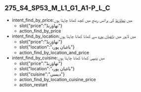## 275_S4_SP53_M_L1_G1_A1-P_L_C
* intent_find_by_price:میں [تھاؤزنڈ](price) کی پرائس رینج میں کچھ کھانا چاہتا ہوں
	- slot{"price":"تھاؤزنڈ"}
	- action_find_by_price
* intent_find_by_location:میں لاہور میں [باغبان پورہ](location) سے کھانا کھانا چاہتا ہوں
	- slot{"price":"تھاؤزنڈ"}
	- slot{"location":"باغبان پورہ"}
	- action_find_by_location_and_price
* intent_find_by_cuisine:میں [دیسی](cuisine) کھانا کھانا چاہتا ہوں
	- slot{"price":"تھاؤزنڈ"}
	- slot{"location":"باغبان پورہ"}
	- slot{"cuisine":"دیسی"}
	- action_find_by_location_cuisine_price
	- action_restart